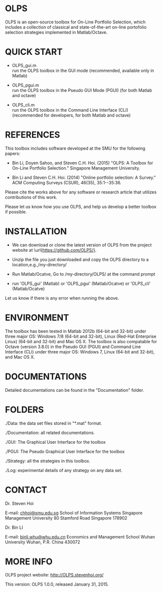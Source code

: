 OLPS
====

OLPS is an open-source toolbox for On-Line Portfolio Selection, which includes a collection of classical and state-of-the-art on-line portofolio selection strategies implemented in Matlab/Octave.

QUICK START
===========

* OLPS_gui.m 	
  run the OLPS toolbox in the GUI mode (recommended, available only in Matlab)

* OLPS_pgui.m 	
  run the OLPS toolbox in the Pseudo GUI Mode (PGUI) (for both Matlab and octave)

* OLPS_cli.m 	
  run the OLPS toolbox in the Command Line Interface (CLI) (recommended for developers, for both Matlab and octave)
 

REFERENCES
==========

This toolbox includes software developed at the SMU for the following papers:

* Bin Li, Doyen Sahoo, and Steven C.H. Hoi. (2015) "OLPS: A Toolbox for On-Line Portfolio Selection." Singapore Management University. 

* Bin Li and Steven C.H. Hoi. (2014) "Online portfolio selection: A Survey." ACM Computing Surveys (CSUR),
  46(35), 35:1--35:36. 
   
Please cite the works above for any software or research article that utilizes contributions of this work.

Please let us know how you use OLPS, and help us develop a better toolbox if possible. 

INSTALLATION
============

* We can download or clone the latest version of OLPS from the project website  at \url{https://github.com/OLPS/}.

* Unzip the file you just downloaded and copy the OLPS directory to a location,e.g.,/my-directory/

* Run Matlab/Ocatve, Go to /my-directory/OLPS/ at the command prompt

* run 'OLPS_gui' (Matlab) or 'OLPS_pgui' (Matlab/Ocatve) or 'OLPS_cli' (Matlab/Ocatve)

Let us know if there is any error when running the above. 

ENVIRONMENT
===========

The toolbox has been tested in Matlab 2012b (64-bit and 32-bit) under three major OS: Windows 7/8 (64-bit and 32-bit), Linux (Red-Hat Enterprise Linux) (64-bit and 32-bit) and Mac OS X. The toolbox is also compatable for Octave (version 3.8.0) in the Pseudo GUI (PGUI) and Command Line Interface (CLI) under three major OS: Windows 7, Linux (64-bit and 32-bit), and Mac OS X.

DOCUMENTATIONS
==============

Detailed documentations can be found in the "Documentation" folder.

FOLDERS
=======

./Data: the data set files stored in "*.mat" format.

./Documentation: all related documentations.

./GUI: The Graphical User Interface for the toolbox

./PGUI: The Pseudo Graphical User Interface for the toolbox

./Strategy: all the strategies in this toolbox.

./Log: experimental details of any strategy on any data set.

CONTACT
=======

Dr. Steven Hoi  

E-mail: chhoi@smu.edu.sg
School of Information Systems
Singapore Management University
80 Stamford Road
Singapore 178902 

Dr. Bin LI  

E-mail: binli.whu@whu.edu.cn
Economics and Management School
Wuhan University
Wuhan, P.R. China 430072

MORE INFO
=========

OLPS project website: http://OLPS.stevenhoi.org/


This version:
OLPS 1.0.0, released January 31, 2015.

